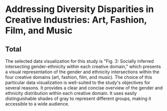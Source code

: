 

# Addressing Diversity Disparities in Creative Industries: Art, Fashion, Film, and Music
## Total
The selected data visualization for this study is "Fig. 3: Socially inferred intersecting gender-ethnicity within each creative domain," which presents a visual representation of the gender and ethnicity intersections within the four creative domains (art, fashion, film, and music).
The choice of this particular data visualization is well-suited to the study's objectives for several reasons. It provides a clear and concise overview of the gender and ethnicity distribution within each creative domain. It uses easily distinguishable shades of gray to represent different groups, making it accessible to a wide audience. 
